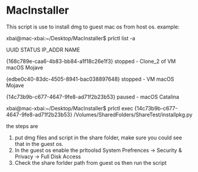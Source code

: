 # MacInstaller

This script is use to install dmg to guest mac os from host os. 
example:

xbai@mac-xbai:~/Desktop/MacInstaller$ prlctl list -a

UUID                                    STATUS       IP_ADDR         NAME

{168c789e-caa6-4b83-bb84-a1f18c26e1f3}  stopped      -               Clone_2 of VM macOS Mojave

{edbe0c40-83dc-4505-8941-bac038897648}  stopped      -               VM macOS Mojave

{14c73b9b-c677-4647-9fe8-ad71f2b23b53}  paused       -               macOS Catalina



xbai@mac-xbai:~/Desktop/MacInstaller$ prlctl exec {14c73b9b-c677-4647-9fe8-ad71f2b23b53} /Volumes/SharedFolders/ShareTest/installpkg.py

the steps are 
1. put dmg files and script in the share folder, make sure you could see that in the guest os. 
2. In the guest os enable the prltoolsd
   System Prefrences -> Security & Privacy -> Full Disk Access 
3. Check the share forlder path from guest os then run the script


   
